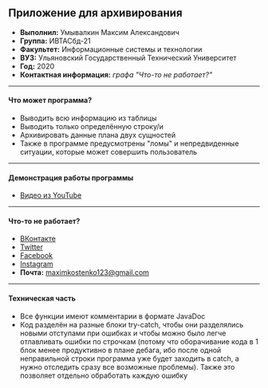 Приложение для архивирования
---
* **Выполнил:** Умывалкин Максим Александович
* **Группа:** ИВТАСбд-21
* **Факультет:** Информационные системы и технологии
* **ВУЗ:** Ульяновский Государственный Технический Университет
* **Год:** 2020
* **Контактная информация:** _графа "Что-то не работает?"_
---
#### Что может программа?
* Выводить всю информацию из таблицы
* Выводить только определённую строку/и
* Архивировать данные плана двух сущностей
* Также в программе предусмотрены "ломы" и непредвиденные ситуации, которые может совершить пользователь
---
#### Демонстрация работы программы
* [Видео из YouTube](https://youtu.be/egxFwbfNO6k)
---
#### Что-то не работает?
* [ВКонтакте](https://vk.com/resistancejkee)
* [Twitter](https://twitter.com/resistancejkee)
* [Facebook](https://www.facebook.com/profile.php?id=100015675552409)
* [Instagram](https://www.instagram.com/resistancejkee/)
* **Почта:** maximkostenko123@gmail.com
---
#### Техническая часть
* Все функции имеют комментарии в формате JavaDoc
* Код разделён на разные блоки try-catch, чтобы они разделялись новыми отступами при ошибках и чтобы можно было легче отлавливать ошибки по строчкам (потому что оборачивание кода в 1 блок менее продуктивно в плане дебага, ибо после одной неправильной строки программа уже будет заходить в catch, а нужно отследить сразу все возможные проблемы). Также это позволяет отдельно обработать каждую ошибку
